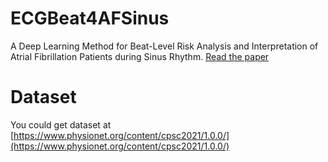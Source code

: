 # ECGBeat4AFSinus
A Deep Learning Method for Beat-Level Risk Analysis and Interpretation of Atrial Fibrillation Patients during Sinus Rhythm. [Read the paper](https://arxiv.org/abs/2403.11405)

# Dataset
You could get dataset at [https://www.physionet.org/content/cpsc2021/1.0.0/](https://www.physionet.org/content/cpsc2021/1.0.0/)

